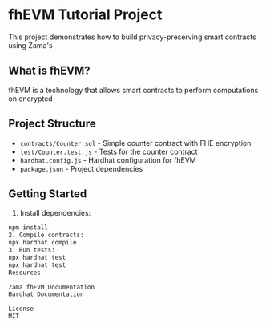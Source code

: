 # fhEVM Tutorial Project

This project demonstrates how to build privacy-preserving smart contracts using Zama's

## What is fhEVM?

fhEVM is a technology that allows smart contracts to perform computations on encrypted

## Project Structure

- `contracts/Counter.sol` - Simple counter contract with FHE encryption
- `test/Counter.test.js` - Tests for the counter contract
- `hardhat.config.js` - Hardhat configuration for fhEVM
- `package.json` - Project dependencies

## Getting Started

1. Install dependencies:
```bash
npm install
2. Compile contracts:
npx hardhat compile
3. Run tests:
npx hardhat test
npx hardhat test
Resources

Zama fhEVM Documentation
Hardhat Documentation

License
MIT
